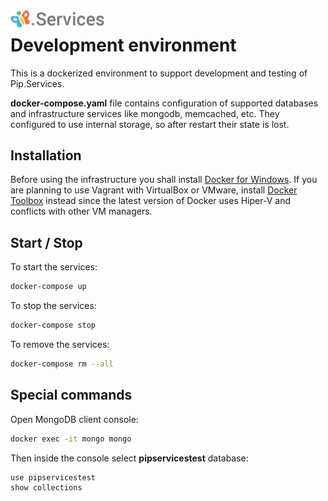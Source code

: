 # <img src="https://github.com/pip-services/pip-services/blob/master/design/Logo.png" alt="Pip.Services Logo" style="max-width:30%"> <br/> Development environment

This is a dockerized environment to support development and testing of Pip.Services. 

**docker-compose.yaml** file contains configuration of supported databases and infrastructure services like mongodb, memcached, etc. They configured to use internal storage, so after restart their state is lost.

## Installation

Before using the infrastructure you shall install [Docker for Windows](https://docs.docker.com/docker-for-windows/). If you are planning to use Vagrant with VirtualBox or VMware, install [Docker Toolbox](https://www.docker.com/products/docker-toolbox) instead since the latest version of Docker uses Hiper-V and conflicts with other VM managers.

## Start / Stop

To start the services:
```bash
docker-compose up
```

To stop the services:
```bash
docker-compose stop
```

To remove the services:
```bash
docker-compose rm --all
```

## Special commands

Open MongoDB client console:
```bash
docker exec -it mongo mongo
```

Then inside the console select **pipservicestest** database:
```bash
use pipservicestest
show collections
```


